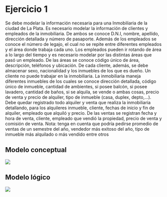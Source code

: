 # Ejercicio 1

Se debe modelar la información necesaria para una Inmobiliaria de la ciudad de La
Plata.
Es necesario modelar la información de clientes y empleados de la inmobiliaria. De ambos
se conoce D.N.I, nombre, apellido, dirección detallada y número de pasaporte. Además de
los empleados se conoce el número de legajo, el cual no se repite entre diferentes
empleados y el área donde trabaja cada uno. Los empleados pueden ir rotando de área a
lo largo del tiempo y es necesario modelar por las distintas áreas que pasó un empleado.
De las áreas se conoce código único de área, descripción, teléfonos y ubicación. De cada
cliente, además, se debe almacenar sexo, nacionalidad y los inmuebles de los que es
dueño. Un cliente no puede trabajar en la inmobiliaria.
La inmobiliaria maneja diferentes inmuebles de los cuales se conoce dirección detallada,
código único de inmueble, cantidad de ambientes, si posee balcón, si posee lavadero,
cantidad de baños, si se alquila, se vende o ambas cosas, precio de venta y precio de
alquiler, tipo de inmueble (casa, duplex, depto,...).
Debe quedar registrado todo alquiler y venta que realiza la inmobiliaria detallando, para los
alquileres inmueble, cliente, fechas de inicio y fin de alquiler, empleado que alquiló y precio.
De las ventas se registran fecha y hora de venta, cliente, empleado que vendió la
propiedad, precio de venta y comisión de venta.
Nota: tenga en cuenta que podría pedirse promedio de ventas de un semestre del año,
vendedor más exitoso del año, tipo de inmueble más alquilado o más vendido entre otros

## Modelo conceptual
![](https://i.imgur.com/b4nYtDM.png)

## Modelo lógico
![](https://i.imgur.com/dcFKcpd.png)
